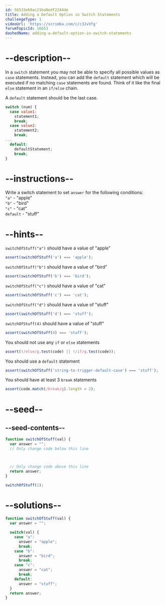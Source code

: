 ```yaml
---
id: 56533eb9ac21ba0edf2244de
title: Adding a Default Option in Switch Statements
challengeType: 1
videoUrl: 'https://scrimba.com/c/c3JvVfg'
forumTopicId: 16653
dashedName: adding-a-default-option-in-switch-statements
---
```


# --description--

In a `switch` statement you may not be able to specify all possible values as `case` statements. Instead, you can add the `default` statement which will be executed if no matching `case` statements are found. Think of it like the final `else` statement in an `if/else` chain.

A `default` statement should be the last case.

```js
switch (num) {
  case value1:
    statement1;
    break;
  case value2:
    statement2;
    break;
...
  default:
    defaultStatement;
    break;
}
```

# --instructions--

Write a switch statement to set `answer` for the following conditions:  
`"a"` - "apple"  
`"b"` - "bird"  
`"c"` - "cat"  
`default` - "stuff"

# --hints--

`switchOfStuff("a")` should have a value of "apple"

```js
assert(switchOfStuff('a') === 'apple');
```

`switchOfStuff("b")` should have a value of "bird"

```js
assert(switchOfStuff('b') === 'bird');
```

`switchOfStuff("c")` should have a value of "cat"

```js
assert(switchOfStuff('c') === 'cat');
```

`switchOfStuff("d")` should have a value of "stuff"

```js
assert(switchOfStuff('d') === 'stuff');
```

`switchOfStuff(4)` should have a value of "stuff"

```js
assert(switchOfStuff(4) === 'stuff');
```

You should not use any `if` or `else` statements

```js
assert(!/else/g.test(code) || !/if/g.test(code));
```

You should use a `default` statement

```js
assert(switchOfStuff('string-to-trigger-default-case') === 'stuff');
```

You should have at least 3 `break` statements

```js
assert(code.match(/break/g).length > 2);
```

# --seed--

## --seed-contents--

```js
function switchOfStuff(val) {
  var answer = "";
  // Only change code below this line



  // Only change code above this line
  return answer;
}

switchOfStuff(1);
```

# --solutions--

```js
function switchOfStuff(val) {
  var answer = "";

  switch(val) {
    case "a":
      answer = "apple";
      break;
    case "b":
      answer = "bird";
      break;
    case "c":
      answer = "cat";
      break;
    default:
      answer = "stuff";
  }
  return answer;
}
```